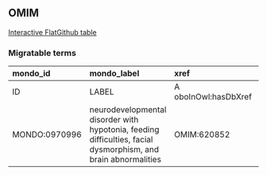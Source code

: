## OMIM
[Interactive FlatGithub table](https://flatgithub.com/monarch-initiative/mondo-ingest?filename=src/ontology/slurp/omim.tsv)

### Migratable terms
| mondo_id      | mondo_label                                                                                                   | xref                 | xref_source                | original_label                                                                                                | definition    | parents   |
|:--------------|:--------------------------------------------------------------------------------------------------------------|:---------------------|:---------------------------|:--------------------------------------------------------------------------------------------------------------|:--------------|:----------|
| ID            | LABEL                                                                                                         | A oboInOwl:hasDbXref | >A oboInOwl:source SPLIT=| |                                                                                                               | A IAO:0000115 | SC %      |
| MONDO:0970996 | neurodevelopmental disorder with hypotonia, feeding difficulties, facial dysmorphism, and brain abnormalities | OMIM:620852          | MONDO:equivalentTo         | neurodevelopmental disorder with hypotonia, feeding difficulties, facial dysmorphism, and brain abnormalities |               |           |